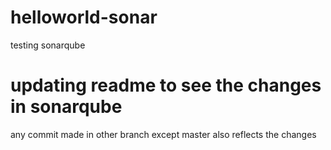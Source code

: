 # helloworld-sonar
testing sonarqube
# updating readme to see the changes in sonarqube
any commit made in other branch except master also reflects the changes
